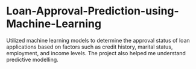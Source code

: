 # Loan-Approval-Prediction-using-Machine-Learning
Utilized machine learning models to determine the approval status of loan applications based on factors such as credit history, marital status, employment, and income levels. The project also helped me understand predictive modelling.
